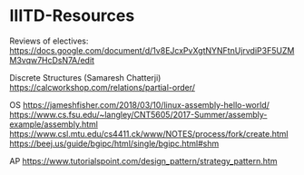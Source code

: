 # IIITD-Resources
Reviews of electives: https://docs.google.com/document/d/1v8EJcxPvXgtNYNFtnUjrvdiP3F5UZMM3vqw7HcDsN7A/edit



Discrete Structures (Samaresh Chatterji)
https://calcworkshop.com/relations/partial-order/



OS
https://jameshfisher.com/2018/03/10/linux-assembly-hello-world/
https://www.cs.fsu.edu/~langley/CNT5605/2017-Summer/assembly-example/assembly.html
https://www.csl.mtu.edu/cs4411.ck/www/NOTES/process/fork/create.html
https://beej.us/guide/bgipc/html/single/bgipc.html#shm

AP
https://www.tutorialspoint.com/design_pattern/strategy_pattern.htm
